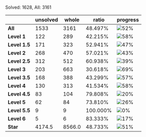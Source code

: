 Solved: 1628, All: 3161

| |unsolved|whole|ratio|progress|
|----|----|----|----|----|
|**All**| 1533 | 3161 | 48.497%| ![52%](https://progress-bar.xyz/52?title=All) |
|**Level 1**| 122 | 289 | 42.215%| ![58%](https://progress-bar.xyz/58?title=All) |
|**Level 1.5**| 171 | 323 | 52.941%| ![47%](https://progress-bar.xyz/47?title=All) |
|**Level 2**| 268 | 470 | 57.021%| ![43%](https://progress-bar.xyz/43?title=All) |
|**Level 2.5**| 312 | 512 | 60.938%| ![39%](https://progress-bar.xyz/39?title=All) |
|**Level 3**| 203 | 663 | 30.618%| ![69%](https://progress-bar.xyz/69?title=All) |
|**Level 3.5**| 168 | 388 | 43.299%| ![57%](https://progress-bar.xyz/57?title=All) |
|**Level 4**| 130 | 313 | 41.534%| ![58%](https://progress-bar.xyz/58?title=All) |
|**Level 4.5**| 83 | 104 | 79.808%| ![20%](https://progress-bar.xyz/20?title=All) |
|**Level 5**| 62 | 84 | 73.810%| ![26%](https://progress-bar.xyz/26?title=All) |
|**Level 5.5**| 9 | 9 | 100.000%| ![0%](https://progress-bar.xyz/0?title=All) |
|**Level 6**| 5 | 6 | 83.333%| ![17%](https://progress-bar.xyz/17?title=All) |
|**Star**|4174.5 | 8566.0 |48.733%| ![51%](https://progress-bar.xyz/51?title=All) |
